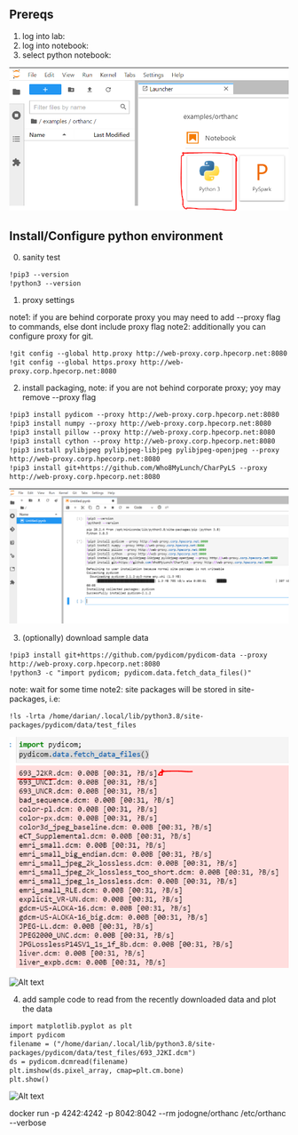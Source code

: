 ## Prereqs

1. log into lab:
2. log into notebook:
3. select python notebook:

![Alt text](docs/1deploy_notebook.png "1deploy_notebook")

## Install/Configure python environment

0. sanity test
```
!pip3 --version
!python3 --version
```
1. proxy settings

note1: if you are behind corporate proxy you may need to add --proxy flag to commands, else dont include proxy flag
note2: additionally you can configure proxy for git. 
```
!git config --global http.proxy http://web-proxy.corp.hpecorp.net:8080
!git config --global https.proxy http://web-proxy.corp.hpecorp.net:8080
```

2. install packaging, note: if you are not behind corporate proxy; yoy may remove --proxy flag
```
!pip3 install pydicom --proxy http://web-proxy.corp.hpecorp.net:8080
!pip3 install numpy --proxy http://web-proxy.corp.hpecorp.net:8080
!pip3 install pillow --proxy http://web-proxy.corp.hpecorp.net:8080
!pip3 install cython --proxy http://web-proxy.corp.hpecorp.net:8080
!pip3 install pylibjpeg pylibjpeg-libjpeg pylibjpeg-openjpeg --proxy http://web-proxy.corp.hpecorp.net:8080
!pip3 install git+https://github.com/Who8MyLunch/CharPyLS --proxy http://web-proxy.corp.hpecorp.net:8080
```

![Alt text](docs/2install.png "2install")

3. (optionally) download sample data
```
!pip3 install git+https://github.com/pydicom/pydicom-data --proxy http://web-proxy.corp.hpecorp.net:8080
!python3 -c "import pydicom; pydicom.data.fetch_data_files()"
```
note: wait for some time
note2: site packages will be stored in site-packages, i.e:
```
!ls -lrta /home/darian/.local/lib/python3.8/site-packages/pydicom/data/test_files
```

![Alt text](docs/3sample_downloads.png "3sample_downloads")

![Alt text](docs/4directory "4directory.png")

4. add sample code to read from the recently downloaded data and plot the data
```
import matplotlib.pyplot as plt
import pydicom
filename = ("/home/darian/.local/lib/python3.8/site-packages/pydicom/data/test_files/693_J2KI.dcm")
ds = pydicom.dcmread(filename)
plt.imshow(ds.pixel_array, cmap=plt.cm.bone) 
plt.show()
```

![Alt text](docs/5plot "5plot.png")


docker run -p 4242:4242 -p 8042:8042 --rm jodogne/orthanc /etc/orthanc --verbose
